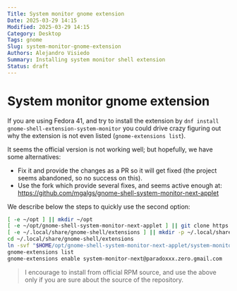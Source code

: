 ```yaml
---
Title: System monitor gnome extension
Date: 2025-03-29 14:15
Modified: 2025-03-29 14:15
Category: Desktop
Tags: gnome
Slug: system-monitor-gnome-extension
Authors: Alejandro Visiedo
Summary: Installing system monitor shell extension
Status: draft
---
```

# System monitor gnome extension

If you are using Fedora 41, and try to install the extension
by `dnf install gnome-shell-extension-system-monitor` you
could drive crazy figuring out why the extension is not
even listed (`gnome-extensions list`).

It seems the official version is not working well; but
hopefully, we have some alternatives:

- Fix it and provide the changes as a PR so it will
  get fixed (the project seems abandoned, so no success
  on this).
- Use the fork which provide several fixes, and seems
  active enough at: https://github.com/mgalgs/gnome-shell-system-monitor-next-applet

We describe below the steps to quickly use the second option:

```sh
[ -e ~/opt ] || mkdir ~/opt
[ -e ~/opt/gnome-shell-system-monitor-next-applet ] || git clone https://github.com/mgalgs/gnome-shell-system-monitor-next-applet.git ~/opt/gnome-shell-system-monitor-next-applet
[ -e ~/.local/share/gnome-shell/extensions ] || mkdir -p ~/.local/share/gnome-shell/extensions
cd ~/.local/share/gnome-shell/extensions
ln -svf "$HOME/opt/gnome-shell-system-monitor-next-applet/system-monitor-next@paradoxxx.zero.gmail.com"
gnome-extensions list
gnome-extensions enable system-monitor-next@paradoxxx.zero.gmail.com
```

> I encourage to install from official RPM source, and use the above only if you are
> sure about the source of the repository.

